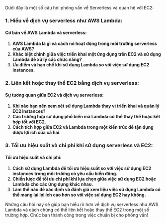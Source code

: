 Dưới đây là một số câu hỏi phỏng vấn về Serverless và quan hệ với EC2:

### 1. Hiểu về dịch vụ serverless như AWS Lambda:

#### Cơ bản về AWS Lambda và serverless:

1. **AWS Lambda là gì và cách nó hoạt động trong môi trường serverless của AWS?**
2. **Khác biệt chính giữa việc triển khai một ứng dụng trên EC2 và sử dụng Lambda để xử lý các chức năng?**
3. **Ưu điểm và hạn chế khi sử dụng Lambda so với việc sử dụng EC2 instances.**

### 2. Liên kết hoặc thay thế EC2 bằng dịch vụ serverless:

#### Sự tương quan giữa EC2 và dịch vụ serverless:

1. **Khi nào bạn nên xem xét sử dụng Lambda thay vì triển khai và quản lý EC2 instances?**
2. **Các trường hợp sử dụng phổ biến mà Lambda có thể thay thế hoặc kết hợp tốt với EC2.**
3. **Cách tích hợp giữa EC2 và Lambda trong một kiến trúc để tận dụng được lợi ích của cả hai.**

### 3. Tối ưu hiệu suất và chi phí khi sử dụng serverless và EC2:

#### Tối ưu hiệu suất và chi phí:

1. **Cách sử dụng Lambda để tối ưu hiệu suất so với việc sử dụng EC2 instances trong môi trường có yêu cầu biến động.**
2. **Chiến lược để tối ưu chi phí khi lựa chọn giữa việc sử dụng EC2 hoặc Lambda cho các ứng dụng khác nhau.**
3. **Làm thế nào để xác định và đánh giá xem liệu việc sử dụng Lambda có thể mang lại lợi ích cao hơn so với việc sử dụng EC2 hay không.**

Những câu hỏi này sẽ giúp bạn hiểu rõ hơn về dịch vụ serverless như AWS Lambda và cách chúng có thể liên kết hoặc thay thế EC2 trong một số trường hợp. Chúc bạn thành công trong việc chuẩn bị cho phỏng vấn!
